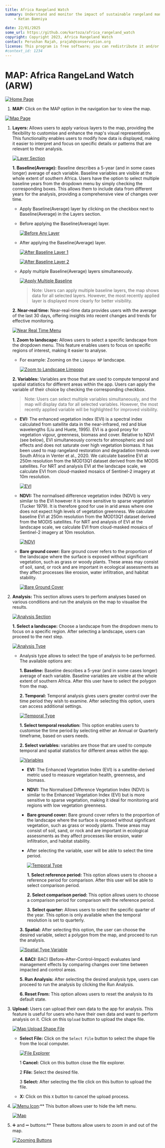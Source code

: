 ```yaml
---
title: Africa Rangeland Watch
summary: Understand and monitor the impact of sustainable rangeland management in Africa.
    - Ketan Bamniya
    
date: 22/01/2025
some_url: https://github.com/kartoza/africa_rangeland_watch
copyright: Copyright 2023, Africa Rangeland Watch
contact: Perushan Rajah, prajah@conservation.org
license: This program is free software; you can redistribute it and/or modify it under the terms of the GNU Affero General Public License as published by the Free Software Foundation; either version 3 of the License, or (at your option) any later version.
#context_id: 1234
---
```


# MAP: Africa RangeLand Watch (ARW)

[![Home Page](./img/manual-map-img-1.png)](./img/manual-map-img-1.png)

1. **MAP:** Click on the MAP option in the navigation bar to view the map.

[![Map Page](./img/manual-map-img-2.png)](./img/manual-map-img-2.png)

1. **Layers:** Allows users to apply various layers to the map, providing the flexibility to customise and enhance the map's visual representation. This functionality enables users to modify how data is displayed, making it easier to interpret and focus on specific details or patterns that are relevant to their analysis.

    [![Layer Section](./img/manual-map-img-3.png)](./img/manual-map-img-3.png)
    
    **1. Baseline(Average):** Baseline describes a 5-year (and in some cases longer) average of each variable. Baseline variables are visible at the whole extent of southern Africa. Users have the option to select multiple baseline years from the dropdown menu by simply checking the corresponding boxes. This allows them to include data from different years for the analysis, providing a comprehensive view of changes over time.

    * Apply Baseline(Average) layer by clicking on the checkbox next to Baseline(Average) in the Layers section.

    * Before applying the Baseline(Average) layer.

        [![Before Any Layer](./img/manual-map-img-14.png)](./img/manual-map-img-14.png)

    * After applying the Baseline(Average) layer.

        [![After Baseline Layer 1](./img/manual-map-img-15.png)](./img/manual-map-img-15.png)

        [![After Baseline Layer 2](./img/manual-map-img-16.png)](./img/manual-map-img-16.png)

    * Apply multiple Baseline(Average) layers simultaneously.

        [![Apply Multiple Baseline](./img/manual-map-img-17.png)](./img/manual-map-img-17.png)

        > Note: Users can apply multiple baseline layers, the map shows data for all selected layers. However, the most recently applied layer is displayed more clearly for better visibility.

    **2. Near-real time:** Near-real-time data provides users with the average of the last 30 days, offering insights into recent changes and trends for effective monitoring.

    [![Near Real Time Menu](./img/manual-map-img-4.png)](./img/manual-map-img-4.png)

    **1. Zoom to landscape:** Allows users to select a specific landscape from the dropdown menu. This feature enables users to focus on specific regions of interest, making it easier to analyse.

    * For example: Zooming on the `Limpopo NP` landscape.

        [![Zoom to Landscape Limpopo](./img/manual-map-img-18.png)](./img/manual-map-img-18.png)

    **2. Variables:** Variables are those that are used to compute temporal and spatial statistics for different areas within the app. Users can apply the variable of their choice by checking the corresponding checkbox.

    > Note: Users can select multiple variables simultaneously, and the map will display data for all selected variables. However, the most recently applied variable will be highlighted for improved visibility. 

    * **EVI:** The enhanced vegetation index (EVI) is a spectral index calculated from satellite data in the near-infrared, red and blue wavelengths (Liu and Huete, 1995). EVI is a good proxy for vegetation vigour, greenness, biomass and cover. Relative to NDVI (see below), EVI simultaneously corrects for atmospheric and soil effects and does not saturate over high vegetation biomass. It has been used to map rangeland restoration and degradation trends over South Africa in Venter et al., 2020. We calculate baseline EVI at 250m resolution from the MOD13Q1 dataset derived from the MODIS satellites. For NRT and analysis EVI at the landscape scale, we calculate EVI from cloud-masked mosaics of Sentinel-2 imagery at 10m resolution.

        [![EVI](./img/manual-map-img-19.png)](./img/manual-map-img-19.png)

    * **NDVI:** The normalised difference vegetation index (NDVI) is very similar to the EVI however it is more sensitive to sparse vegetation (Tucker 1979). It is therefore good for use in arid areas where one does not expect high levels of vegetation greenness. We calculate baseline EVI at 250m resolution from the MOD13Q1 dataset derived from the MODIS satellites. For NRT and analysis of EVI at the landscape scale, we calculate EVI from cloud-masked mosaics of Sentinel-2 imagery at 10m resolution.

        [![NDVI](./img/manual-map-img-20.png)](./img/manual-map-img-20.png)

    * **Bare ground cover:** Bare ground cover refers to the proportion of the landscape where the surface is exposed without significant vegetation, such as grass or woody plants. These areas may consist of soil, sand, or rock and are important in ecological assessments as they affect processes like erosion, water infiltration, and habitat stability.
        
        [![Bare Ground Cover](./img/manual-map-img-21.png)](./img/manual-map-img-21.png)

2. **Analysis:** This section allows users to perform analyses based on various conditions and run the analysis on the map to visualise the results.

    [![Analysis Section](./img/manual-map-img-5.png)](./img/manual-map-img-5.png)

    **1. Select a landscape:** Choose a landscape from the dropdown menu to focus on a specific region. After selecting a landscape, users can proceed to the next step.

    [![Analysis Type](./img/manual-map-img-6.png)](./img/manual-map-img-6.png)

    * Analysis type allows to select the type of analysis to be performed. The available options are:

        **1. Baseline:** Baseline describes a 5-year (and in some cases longer) average of each variable. Baseline variables are visible at the whole extent of southern Africa. After this user have to select the polygon from the map.

        **2. Temporal:** Temporal analysis gives users greater control over the time period they wish to examine. After selecting this option, users can access additional settings.

        [![Temporal Type](./img/manual-map-img-7.png)](./img/manual-map-img-7.png)

        **1. Select temporal resolution:** This option enables users to customise the time period by selecting either an Annual or Quarterly timeframe, based on users needs.

        **2. Select variables:** variables are those that are used to compute temporal and spatial statistics for different areas within the app.

        [![Variables](./img/manual-map-img-8.png)](./img/manual-map-img-8.png)

        - **EVI:** The Enhanced Vegetation Index (EVI) is a satellite-derived metric used to measure vegetation health, greenness, and biomass.

        - **NDVI:** The Normalised Difference Vegetation Index (NDVI) is similar to the Enhanced Vegetation Index (EVI) but is more sensitive to sparse vegetation, making it ideal for monitoring arid regions with low vegetation greenness.

        - **Bare ground cover:**  Bare ground cover refers to the proportion of the landscape where the surface is exposed without significant vegetation, such as grass or woody plants. These areas may consist of soil, sand, or rock and are important in ecological assessments as they affect processes like erosion, water infiltration, and habitat stability.

        - After selecting the variable, user will be able to select the time period.

            [![Temporal Type](./img/manual-map-img-9.png)](./img/manual-map-img-9.png)

            **1. Select reference period:** This option allows users to choose a reference period for comparison. After this user will be able to select comparison period.

            **2. Select comparison period:** This option allows users to choose a comparison period for comparison with the reference period.

            **3. Select quarter:** Allows users to select the specific quarter of the year. This option is only available when the temporal resolution is set to quarterly.

        **3. Spatial:** After selecting this option, the user can choose the desired variable, select a polygon from the map, and proceed to run the analysis.

        [![Spatial Type Variable](./img/manual-map-img-10.png)](./img/manual-map-img-10.png)

        **4. BACI:** BACI (Before-After-Control-Impact) evaluates land management effects by comparing changes over time between impacted and control areas.

        **5. Run Analysis:** After selecting the desired analysis type, users can proceed to run the analysis by clicking the Run Analysis.

        **6. Reset From:** This option allows users to reset the analysis to its default state.

3. **Upload:** Users can upload their own data to the app for analysis. This feature is useful for users who have their own data and want to perform analysis on it. Click on this `Upload` button to upload the shape file.

    [![Map Upload Shape File](./img/manual-map-img-22.png)](./img/manual-map-img-22.png)

    * **Select File:** Click on the `Select File` button to select the shape file from the local computer.

        [![File Explorer](./img/manual-map-img-23.png)](./img/manual-map-img-23.png)

        1 **Cancel:** Click on this button close the file explorer.

        2 **File:** Select the desired file.

        3 **Select:** After selecting the file click on this button to upload the file.

    * **X:** Click on this `X` button to cancel the upload process.

4. [![Menu Icon](./img/manual-map-img-11.png)](./img/manual-map-img-11.png):** This button allows user to hide the left menu.

    [![Map](./img/manual-map-img-12.png)](./img/manual-map-img-12.png)

5. ➕ and ➖ buttons:** These buttons allow users to zoom in and out of the map.

    [![Zooming Buttons](./img/manual-map-img-13.png)](./img/manual-map-img-13.png)

